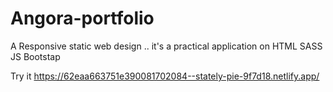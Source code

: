 # Angora-portfolio
A Responsive static web design .. it's a practical application on HTML SASS JS Bootstap

Try it https://62eaa663751e390081702084--stately-pie-9f7d18.netlify.app/
